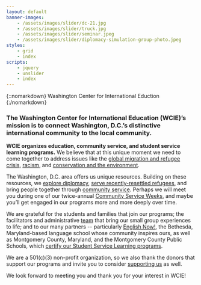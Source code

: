 ```yaml
---
layout: default
banner-images:
    - /assets/images/slider/dc-21.jpg
    - /assets/images/slider/truck.jpg
    - /assets/images/slider/seminar.jpeg
    - /assets/images/slider/diplomacy-simulation-group-photo.jpeg
styles:
    - grid
    - index
scripts:
    - jquery
    - unslider
    - index
---
```

{::nomarkdown}
<span class="callout site-title"><span class="line">Washington Center <span class="emphasized">for</span></span> <span class="line">International</span> <span class="line">Eduction</span></span>
{:/nomarkdown}

### The Washington Center for International Education (WCIE)’s mission is to connect Washington, D.C.’s distinctive international community to the local community.

**WCIE organizes education, community service, and student service learning programs.** We believe that at this unique moment we need to come together to address issues like the [global migration and refugee crisis](/student-service-learning/youth-facing-the-global-refugee-and-migration-crisis), [racism](/student-service-learning/youth-facing-racism), and [conservation and the environment](/student-service-learning/youth-facing-the-global-freshwater-crisis).

The Washington, D.C. area offers us unique resources. Building on these resources, we [explore diplomacy](/exploring-diplomacy), [serve recently-resettled refugees](/community-service/refugee-resettlement), and bring people together through [community service](/community-service). Perhaps we will meet you during one of our twice-annual [Community Service Weeks](/community-service/community-service-weeks), and maybe you’ll get engaged in our programs more and more deeply over time.

We are grateful for the students and families that join our programs; the facilitators and administrative [team](/team) that bring our small group experiences to life; and to our many partners -- particularly [English Now!](http://english-now.com/), the Bethesda, Maryland-based language school whose community inspires ours, as well as Montgomery County, Maryland, and the Montgomery County Public Schools, which [certify our Student Service Learning programs](https://montgomerycountymd.galaxydigital.com/agency/detail/?agency_id=92808).

We are a 501(c)(3) non-profit organization, so we also thank the donors that support our programs and invite you to consider [supporting us](/support) as well.

We look forward to meeting you and thank you for your interest in WCIE!
